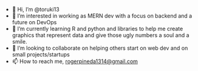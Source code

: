 - 👋 Hi, I’m @toruki13
- 👀 I’m interested in working as MERN dev with a focus on backend and a future on DevOps
- 🌱 I’m currently learning R and python and libraries to help me create graphics that represent data and give those ugly numbers a soul and a smile. 
- 💞️ I’m looking to collaborate on helping others start on web dev and on small projects/startups
- 📫 How to reach me, rogerpineda1314@gmail.com

